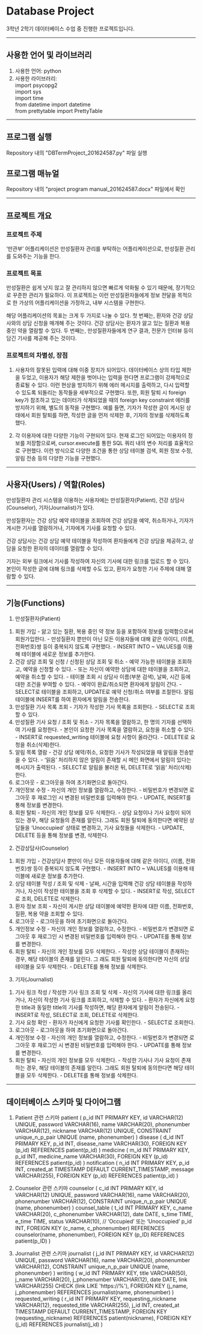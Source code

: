 # Database Project

3학년 2학기 데이터베이스 수업 중 진행한 프로젝트입니다.

------------

## 사용한 언어 및 라이브러리

1. 사용한 언어: python
2. 사용한 라이브러리:  
import psycopg2  
import sys  
import time  
from datetime import datetime  
from prettytable import PrettyTable  

------------

## 프로그램 실행

Repository 내의 "DBTermProject_201624587.py" 파일 실행

## 프로그램 매뉴얼

Repository 내의 "project program manual_201624587.docx" 파일에서 확인

------------

## 프로젝트 개요

### 프로젝트 주제

‘만관부’ 어플리케이션은 만성질환자 관리를 부탁하는 어플리케이션으로, 만성질환 관리를 도와주는 기능을 한다.

### 프로젝트 목표

만성질환은 쉽게 낫지 않고 잘 관리하지 않으면 빠르게 악화될 수 있기 때문에, 장기적으로 꾸준한 관리가 필요하다.
이 프로젝트는 이런 만성질환자들에게 정보 전달을 목적으로 한 가상의 어플리케이션을 가정하고, 내부 시스템을 구현한다.

해당 어플리케이션의 목표는 크게 두 가지로 나눌 수 있다.
첫 번째는, 환자와 건강 상담사와의 상담 신청을 매개해 주는 것이다. 건강 상담사는 환자가 앓고 있는 질환과 복용 중인 약을 열람할 수 있다.
두 번째는, 만성질환자들에게 연구 결과, 전문가 인터뷰 등이 담긴 기사를 제공해 주는 것이다.

### 프로젝트의 차별성, 장점

1. 사용자의 잘못된 입력에 대해 이중 장치가 되어있다.
데이터베이스 상의 타입 제한을 두었고, 이용자가 해당 제한을 벗어나는 입력을 한다면 프로그램이 강제적으로 종료될 수 있다.
이런 현상을 방지하기 위해 에러 메시지를 출력하고, 다시 입력할 수 있도록 되돌리는 동작들을 세부적으로 구현했다.
또한, 회원 탈퇴 시 foreign key가 참조하고 있는 데이터가 삭제되었을 때의 foreign key constraint 에러를 방지하기 위해, 별도의 동작을 구현했다.
예를 들면, 기자가 작성한 글이 게시된 상태에서 회원 탈퇴를 하면, 작성한 글을 먼저 삭제한 후, 기자의 정보를 삭제하도록 했다.

2. 각 이용자에 대한 다양한 기능이 구현되어 있다.
현재 로그인 되어있는 이용자의 정보를 저장함으로써, cursor.execute를 통한 SQL 쿼리 내의 변수 처리를 효율적으로 구현했다.
이런 방식으로 다양한 조건을 통한 상담 테이블 검색, 회원 정보 수정, 알림 전송 등의 다양한 기능을 구현했다.

------------

## 사용자(Users) / 역할(Roles)

만성질환자 관리 시스템을 이용하는 사용자에는 만성질환자(Patient), 건강 상담사(Counselor), 기자(Journalist)가 있다.

만성질환자는 건강 상담 예약 테이블을 조회하여 건강 상담을 예약, 취소하거나, 기자가 게시한 기사를 열람하거나, 기자에게 기사를 요청할 수 있다.

건강 상담사는 건강 상담 예약 테이블을 작성하여 환자들에게 건강 상담을 제공하고, 상담을 요청한 환자의 데이터를 열람할 수 있다.

기자는 외부 링크에서 기사를 작성하여 자신의 기사에 대한 링크를 업로드 할 수 있다.
본인이 작성한 글에 대해 링크를 삭제할 수도 있고, 환자가 요청한 기사 주제에 대해 열람할 수 있다.

------------

## 기능(Functions)

1. 만성질환자(Patient)
  1) 회원 가입
    - 앓고 있는 질환, 복용 중인 약 정보 등을 포함하여 정보를 입력함으로써 회원가입한다.
    - 만성질환자 뿐만이 아닌 모든 이용자들에 대해 같은 아이디, (이름, 전화번호)쌍 등이 중복되지 않도록 구현했다.
    - INSERT INTO ~ VALUES를 이용해 테이블에 새로운 정보를 추가한다.
  2) 건강 상담 조회 및 신청 / 신청된 상담 조회 및 취소
    - 예약 가능한 테이블을 조회하고, 예약을 신청할 수 있다.
    - 또는 자신이 예약한 상담에 대한 테이블을 조회하고, 예약을 취소할 수 있다.
    - 테이블 조회 시 상담사 이름(부분 검색), 날짜, 시간 등에 대한 조건을 부여할 수 있다.
    - 예약이 완료/취소되면 환자에게 알림이 간다.
    - SELECT로 테이블을 조회하고, UPDATE로 예약 신청/취소 여부를 조절한다. 알림 테이블에 INSERT를 하여 환자에게 알림을 전송한다.
  3) 만성질환 기사 목록 조회
    - 기자가 작성한 기사 목록을 조회한다.
    - SELECT로 조회할 수 있다.
  4) 만성질환 기사 요청 / 조회 및 취소
    - 기자 목록을 열람하고, 한 명의 기자를 선택하여 기사를 요청한다.
    - 본인이 요청한 기사 목록을 열람하고, 요청을 취소할 수 있다.
    - INSERT로 requested_writing 테이블에 요청 사항이 올라간다.
    - DELETE로 요청을 취소(삭제)한다.
  5) 알림 목록 열람
    - 건강 상담 예약/취소, 요청한 기사가 작성되었을 때 알림을 전송받을 수 있다.
    - ‘읽음’ 처리하지 않은 알림이 존재할 시 메인 화면에서 알림이 있다는 메시지가 출력된다.
    - SELECT로 알림을 불러온 뒤, DELETE로 ‘읽음’ 처리(삭제)한다.
  6) 로그아웃
    - 로그아웃을 하여 초기화면으로 돌아간다.
  7) 개인정보 수정
    - 자신의 개인 정보를 열람하고, 수정한다.
    - 비밀번호가 변경되면 로그아웃 후 재로그인 시 변경된 비밀번호를 입력해야 한다.
    - UPDATE, INSERT를 통해 정보를 변경한다.
  8) 회원 탈퇴
    - 자신의 개인 정보를 모두 삭제한다.
    - 상담 요청이나 기사 요청이 되어있는 경우, 해당 요청들의 존재를 알린다. 그래도 회원 탈퇴에 동의한다면 예약된 상담들을 ‘Unoccupied’ 상태로 변경하고, 기사 요청들을 삭제한다.
    - UPDATE, DELETE 등을 통해 정보를 변경, 삭제한다.

2. 건강상담사(Counselor)
  1) 회원 가입
    - 건강상담사 뿐만이 아닌 모든 이용자들에 대해 같은 아이디, (이름, 전화번호)쌍 등이 중복되지 않도록 구현했다.
    - INSERT INTO ~ VALUES를 이용해 테이블에 새로운 정보를 추가한다.
  2) 상담 테이블 작성 / 조회 및 삭제
    - 날짜, 시간을 입력해 건강 상담 테이블을 작성하거나, 자신이 작성한 테이블을 조회 후 삭제할 수 있다.
    - INSERT로 작성, SELECT로 조회, DELETE로 삭제한다.
  3) 환자 정보 조회
    - 자신이 게시한 상담 테이블에 예약한 환자에 대한 이름, 전화번호, 질환, 복용 약을 조회할 수 있다.
  4) 로그아웃
    - 로그아웃을 하여 초기화면으로 돌아간다.
  5) 개인정보 수정
    - 자신의 개인 정보를 열람하고, 수정한다.
    - 비밀번호가 변경되면 로그아웃 후 재로그인 시 변경된 비밀번호를 입력해야 한다.
    - UPDATE를 통해 정보를 변경한다.
  6) 회원 탈퇴
    - 자신의 개인 정보를 모두 삭제한다.
    - 작성한 상담 테이블이 존재하는 경우, 해당 테이블의 존재를 알린다. 그 래도 회원 탈퇴에 동의한다면 자신의 상담 테이블을 모두 삭제한다.
    - DELETE를 통해 정보를 삭제한다.

3. 기자(Journalist)
  1) 기사 링크 작성 / 작성한 기사 링크 조회 및 삭제
    - 자신의 기사에 대한 링크를 올리거나, 자신이 작성한 기사 링크를 조회하고, 삭제할 수 있다.
    - 환자가 자신에게 요청한 title과 동일한 title의 기사를 작성하면, 해당 환자에게 알림이 전송된다.
    - INSERT로 작성, SELECT로 조회, DELETE로 삭제한다.
  2) 기사 요청 확인
    - 환자가 자신에게 요청한 기사를 확인한다.
    - SELECT로 조회한다.
  3) 로그아웃
    - 로그아웃을 하여 초기화면으로 돌아간다.
  4) 개인정보 수정
    - 자신의 개인 정보를 열람하고, 수정한다.
    - 비밀번호가 변경되면 로그아웃 후 재로그인 시 변경된 비밀번호를 입력해야 한다.
    - UPDATE를 통해 정보를 변경한다.
  5) 회원 탈퇴
    - 자신의 개인 정보를 모두 삭제한다.
    - 작성한 기사나 기사 요청이 존재하는 경우, 해당 테이블의 존재를 알린다. 그래도 회원 탈퇴에 동의한다면 해당 테이블을 모두 삭제한다.
    - DELETE를 통해 정보를 삭제한다.

------------

## 데이터베이스 스키마 및 다이어그램

1. Patient 관련 스키마
patient (
    p_id INT PRIMARY KEY,
    id VARCHAR(12) UNIQUE,
    password VARCHAR(16),
    name VARCHAR(20),
    phonenumber VARCHAR(12),
    nickname VARCHAR(12) UNIQUE,
    CONSTRAINT unique_n_p_pair UNIQUE (name, phonenumber)
)
disease (
    d_id INT PRIMARY KEY,
    p_id INT,
    disease_name VARCHAR(30),
    FOREIGN KEY (p_id) REFERENCES patient(p_id)
)
medicine (
    m_id INT PRIMARY KEY,
    p_id INT,
    medicine_name VARCHAR(30),
    FOREIGN KEY (p_id) REFERENCES patient(p_id)
)
notification (
    n_id INT PRIMARY KEY,
    p_id INT,
    created_at TIMESTAMP DEFAULT CURRENT_TIMESTAMP,
message VARCHAR(255),
FOREIGN KEY (p_id) REFERENCES patient(p_id)
)

2. Counselor 관련 스키마
counselor (
    c_id INT PRIMARY KEY,
    id VARCHAR(12) UNIQUE,
    password VARCHAR(16),
    name VARCHAR(20),
    phonenumber VARCHAR(12),
    CONSTRAINT unique_n_p_pair UNIQUE (name, phonenumber)
)
counsel_table (
    t_id INT PRIMARY KEY,
    c_name VARCHAR(20),
    c_phonenumber VARCHAR(12),
    date DATE,
    s_time TIME,
    e_time TIME,
    status VARCHAR(10), // ‘Occupied’ 또는 ‘Unoccupied’
p_id INT,
    FOREIGN KEY (c_name, c_phonenumber) REFERENCES counselor(name, phonenumber),
FOREIGN KEY (p_ID) REFERENCES patient(p_ID)
)

3. Journalist 관련 스키마
journalist (
    j_id INT PRIMARY KEY,
    id VARCHAR(12) UNIQUE,
    password VARCHAR(16),
    name VARCHAR(20),
    phonenumber VARCHAR(12),
    CONSTRAINT unique_n_p_pair UNIQUE (name, phonenumber)
)
writing (
    w_id INT PRIMARY KEY,
    title VARCHAR(50),
    j_name VARCHAR(20),
    j_phonenumber VARCHAR(12),
    date DATE,
    link VARCHAR(255) CHECK (link LIKE 'https://%'),
    FOREIGN KEY (j_name, j_phonenumber) REFERENCES journalist(name, phonenumber)
)
requested_writing (
    r_id INT PRIMARY KEY,
    requesting_nickname VARCHAR(12),
    requested_title VARCHAR(255),
    j_id INT,
created_at TIMESTAMP DEFAULT CURRENT_TIMESTAMP,
    FOREIGN KEY (requesting_nickname) REFERENCES patient(nickname),
    FOREIGN KEY (j_id) REFERENCES journalist(j_id)
)
